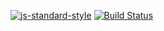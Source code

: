 [![js-standard-style](https://img.shields.io/badge/code%20style-standard-brightgreen.svg)](http://standardjs.com/) [![Build Status](https://travis-ci.org/broneks/rino.svg?branch=master)](https://travis-ci.org/broneks/rino)
